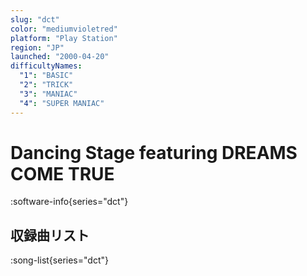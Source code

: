 ```yaml
---
slug: "dct"
color: "mediumvioletred"
platform: "Play Station"
region: "JP"
launched: "2000-04-20"
difficultyNames:
  "1": "BASIC"
  "2": "TRICK"
  "3": "MANIAC"
  "4": "SUPER MANIAC"
---
```


# Dancing Stage featuring DREAMS COME TRUE

:software-info{series="dct"}

## 収録曲リスト

:song-list{series="dct"}
